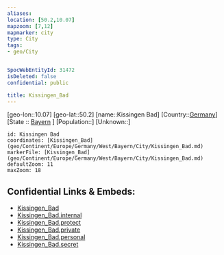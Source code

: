 ```yaml
---
aliases: 
location: [50.2,10.07]
mapzoom: [7,12] 
mapmarker: city 
type: City
tags:
- geo/City


SpocWebEntityId: 31472
isDeleted: false
confidential: public

title: Kissingen_Bad
---
```

[geo-lon::10.07]
[geo-lat::50.2]
[name::Kissingen Bad]
[Country::[Germany](geo/Continent/Europe/Germany.md)]
[State :: [Bayern](geo/Continent/Europe/Germany/West/Bayern.md) ]
[Population::]
[Unknown::]


```leaflet
id: Kissingen Bad
coordinates: [Kissingen_Bad](geo/Continent/Europe/Germany/West/Bayern/City/Kissingen_Bad.md)
markerFile: [Kissingen_Bad](geo/Continent/Europe/Germany/West/Bayern/City/Kissingen_Bad.md)
defaultZoom: 11 
maxZoom: 18
```


## Confidential Links & Embeds: 
- [Kissingen_Bad](../../../../../../../../_public/geo/Continent/Europe/Germany/West/Bayern/City/Kissingen_Bad.md) 
- [Kissingen_Bad.internal](../../../../../../../../_internal/geo/Continent/Europe/Germany/West/Bayern/City/Kissingen_Bad.internal.md) 
- [Kissingen_Bad.protect](../../../../../../../../_protect/geo/Continent/Europe/Germany/West/Bayern/City/Kissingen_Bad.protect.md) 
- [Kissingen_Bad.private](../../../../../../../../_private/geo/Continent/Europe/Germany/West/Bayern/City/Kissingen_Bad.private.md) 
- [Kissingen_Bad.personal](../../../../../../../../_personal/geo/Continent/Europe/Germany/West/Bayern/City/Kissingen_Bad.personal.md) 
- [Kissingen_Bad.secret](../../../../../../../../_secret/geo/Continent/Europe/Germany/West/Bayern/City/Kissingen_Bad.secret.md) 
